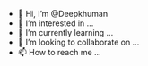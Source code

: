 - 👋 Hi, I’m @Deepkhuman
- 👀 I’m interested in ...
- 🌱 I’m currently learning ...
- 💞️ I’m looking to collaborate on ...
- 📫 How to reach me ...

<!---
Deepkhuman/Deepkhuman is a ✨ special ✨ repository because its `README.md` (this file) appears on your GitHub profile.
You can click the Preview link to take a look at your changes.
--->

